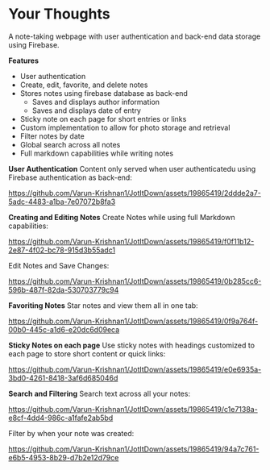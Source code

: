 # Your Thoughts

A note-taking webpage with user authentication and back-end data storage using Firebase.

**Features**
* User authentication
* Create, edit, favorite, and delete notes
* Stores notes using firebase database as back-end
  * Saves and displays author information
  * Saves and displays date of entry
* Sticky note on each page for short entries or links
* Custom implementation to allow for photo storage and retrieval
* Filter notes by date
* Global search across all notes 
* Full markdown capabilities while writing notes

**User Authentication**
Content only served when user authenticatedu using Firebase authentication as back-end:

https://github.com/Varun-Krishnan1/JotItDown/assets/19865419/2ddde2a7-5adc-4483-a1ba-7e07072b8fa3


**Creating and Editing Notes**
Create Notes while using full Markdown capabilities:

https://github.com/Varun-Krishnan1/JotItDown/assets/19865419/f0f11b12-2e87-4f02-bc78-915d3b55adc1

Edit Notes and Save Changes:

https://github.com/Varun-Krishnan1/JotItDown/assets/19865419/0b285cc6-596b-487f-82da-530703779c94

**Favoriting Notes**
Star notes and view them all in one tab:

https://github.com/Varun-Krishnan1/JotItDown/assets/19865419/0f9a764f-00b0-445c-a1d6-e20dc6d09eca

**Sticky Notes on each page** 
Use sticky notes with headings customized to each page to store short content or quick links:

https://github.com/Varun-Krishnan1/JotItDown/assets/19865419/e0e6935a-3bd0-4261-8418-3af6d685046d

**Search and Filtering**
Search text across all your notes: 

https://github.com/Varun-Krishnan1/JotItDown/assets/19865419/c1e7138a-e8cf-4dd4-986c-a1fafe2ab5bd

Filter by when your note was created:

https://github.com/Varun-Krishnan1/JotItDown/assets/19865419/94a7c761-e6b5-4953-8b29-d7b2e12d79ce






